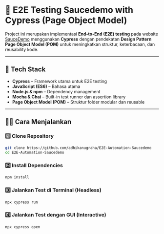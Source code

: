 # 🧪 E2E Testing Saucedemo with Cypress (Page Object Model)

Project ini merupakan implementasi **End-to-End (E2E) testing** pada website [SauceDemo](https://www.saucedemo.com/) menggunakan **Cypress** dengan pendekatan **Design Pattern Page Object Model (POM)** untuk meningkatkan struktur, keterbacaan, dan reusability kode.

---

## 🚀 Tech Stack

- **Cypress** – Framework utama untuk E2E testing
- **JavaScript (ES6)** – Bahasa utama
- **Node.js & npm** – Dependency management
- **Mocha & Chai** – Built-in test runner dan assertion library
- **Page Object Model (POM)** – Struktur folder modular dan reusable

---

## 🧑‍💻 Cara Menjalankan

### 1️⃣ Clone Repository
```bash
git clone https://github.com/adhikanugraha/E2E-Automation-Saucedemo
cd E2E-Automation-Saucedemo
```
### 2️⃣ Install Dependencies
```bash
npm install
```
### 3️⃣ Jalankan Test di Terminal (Headless)
```bash
npx cypress run
```
### 4️⃣ Jalankan Test dengan GUI (Interactive)
```bash
npx cypress open
```



